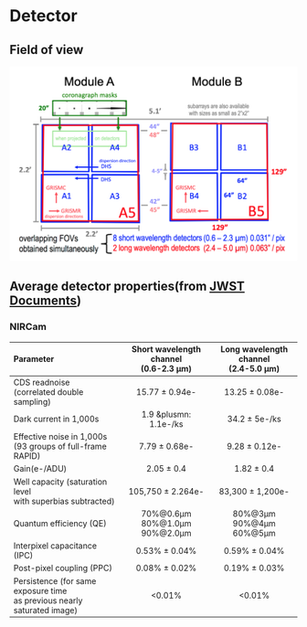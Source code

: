 # Detector

## Field of view

![view](model.jpeg)

## Average detector properties(from [JWST Documents](https://jwst-docs.stsci.edu/jwst-near-infrared-camera/nircam-instrumentation/nircam-detector-overview/nircam-detector-performance#gsc.tab=0))

### NIRCam

| Parameter                                                                   |  Short wavelength channel<br/>(0.6-2.3 &mu;m)  | Long wavelength channel<br/>(2.4-5.0 &mu;m) |
|:----------------------------------------------------------------------------|:----------------------------------------------:|:-------------------------------------------:|
| CDS readnoise<br/>(correlated double sampling)                              |             15.77 &plusmn; 0.94e-              |            13.25 &plusmn; 0.08e-            |
| Dark current in 1,000s                                                      |             1.9 &plusmn: 1.1e-/ks              |            34.2 &plusmn; 5e-/ks             |
| Effective noise in 1,000s<br/>(93 groups of full-frame RAPID)               |              7.79 &plusmn; 0.68e-              |            9.28 &plusmn; 0.12e-             |
| Gain(e-/ADU)                                                                |               2.05 &plusmn; 0.4                |              1.82 &plusmn; 0.4              |
| Well capacity (saturation level<br/>with superbias subtracted)              |            105,750 &plusmn; 2.264e-            |           83,300 &plusmn; 1,200e-           |
| Quantum efficiency (QE)                                                     | 70%@0.6&mu;m<br/>80%@1.0&mu;m<br/>90%@2.0&mu;m |  80%@3&mu;m<br/>90%@4&mu;m<br/>60%@5&mu;m   |
| Interpixel capacitance (IPC)                                                |              0.53% &plusmn; 0.04%              |            0.59% &plusmn; 0.04%             |
| Post-pixel coupling (PPC)                                                   |              0.08% &plusmn; 0.02%              |            0.19% &plusmn; 0.03%             |
| Persistence (for same exposure time<br/>as previous nearly saturated image) |                     <0.01%                     |                   <0.01%                    |